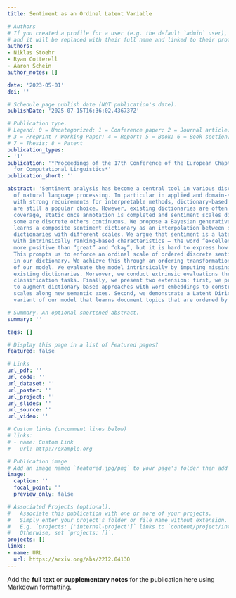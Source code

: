 ```yaml
---
title: Sentiment as an Ordinal Latent Variable

# Authors
# If you created a profile for a user (e.g. the default `admin` user), write the username (folder name) here
# and it will be replaced with their full name and linked to their profile.
authors:
- Niklas Stoehr
- Ryan Cotterell
- Aaron Schein
author_notes: []

date: '2023-05-01'
doi: ''

# Schedule page publish date (NOT publication's date).
publishDate: '2025-07-15T16:36:02.436737Z'

# Publication type.
# Legend: 0 = Uncategorized; 1 = Conference paper; 2 = Journal article;
# 3 = Preprint / Working Paper; 4 = Report; 5 = Book; 6 = Book section;
# 7 = Thesis; 8 = Patent
publication_types:
- '1'
publication: '*Proceedings of the 17th Conference of the European Chapter of the Association
  for Computational Linguistics*'
publication_short: ''

abstract: 'Sentiment analysis has become a central tool in various disciplines outside
  of natural language processing. In particular in applied and domain-specific settings
  with strong requirements for interpretable methods, dictionary-based approaches
  are still a popular choice. However, existing dictionaries are often limited in
  coverage, static once annotation is completed and sentiment scales differ widely;
  some are discrete others continuous. We propose a Bayesian generative model that
  learns a composite sentiment dictionary as an interpolation between six existing
  dictionaries with different scales. We argue that sentiment is a latent concept
  with intrinsically ranking-based characteristics — the word “excellent” may be ranked
  more positive than “great” and “okay”, but it is hard to express how much more exactly.
  This prompts us to enforce an ordinal scale of ordered discrete sentiment values
  in our dictionary. We achieve this through an ordering transformation in the priors
  of our model. We evaluate the model intrinsically by imputing missing values in
  existing dictionaries. Moreover, we conduct extrinsic evaluations through sentiment
  classification tasks. Finally, we present two extension: first, we present a method
  to augment dictionary-based approaches with word embeddings to construct sentiment
  scales along new semantic axes. Second, we demonstrate a Latent Dirichlet Allocation-inspired
  variant of our model that learns document topics that are ordered by sentiment.'

# Summary. An optional shortened abstract.
summary: ''

tags: []

# Display this page in a list of Featured pages?
featured: false

# Links
url_pdf: ''
url_code: ''
url_dataset: ''
url_poster: ''
url_project: ''
url_slides: ''
url_source: ''
url_video: ''

# Custom links (uncomment lines below)
# links:
# - name: Custom Link
#   url: http://example.org

# Publication image
# Add an image named `featured.jpg/png` to your page's folder then add a caption below.
image:
  caption: ''
  focal_point: ''
  preview_only: false

# Associated Projects (optional).
#   Associate this publication with one or more of your projects.
#   Simply enter your project's folder or file name without extension.
#   E.g. `projects: ['internal-project']` links to `content/project/internal-project/index.md`.
#   Otherwise, set `projects: []`.
projects: []
links:
- name: URL
  url: https://arxiv.org/abs/2212.04130
---
```


Add the **full text** or **supplementary notes** for the publication here using Markdown formatting.

